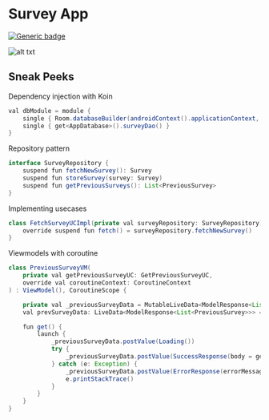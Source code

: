 # Survey App

[![Generic badge](https://img.shields.io/badge/version-1.0.0-<COLOR>.svg)](https://shields.io/)

![alt txt](https://user-images.githubusercontent.com/19292809/88976107-4ecec300-d2dd-11ea-9acf-6cee3485c0f0.png)

## Sneak Peeks

Dependency injection with Koin

```java
val dbModule = module {
    single { Room.databaseBuilder(androidContext().applicationContext, AppDatabase::class.java, DB_NAME).build() }
    single { get<AppDatabase>().surveyDao() }
}
```

Repository pattern

```java
interface SurveyRepository {
    suspend fun fetchNewSurvey(): Survey
    suspend fun storeSurvey(survey: Survey)
    suspend fun getPreviousSurveys(): List<PreviousSurvey>
}
```

Implementing usecases

```java
class FetchSurveyUCImpl(private val surveyRepository: SurveyRepository) : FetchSurveyUC {
    override suspend fun fetch() = surveyRepository.fetchNewSurvey()
}
```

Viewmodels with coroutine

```java
class PreviousSurveyVM(
    private val getPreviousSurveyUC: GetPreviousSurveyUC,
    override val coroutineContext: CoroutineContext
) : ViewModel(), CoroutineScope {

    private val _previousSurveyData = MutableLiveData<ModelResponse<List<PreviousSurvey>>> ()
    val prevSurveyData: LiveData<ModelResponse<List<PreviousSurvey>>> = _previousSurveyData

    fun get() {
        launch {
            _previousSurveyData.postValue(Loading())
            try {
                _previousSurveyData.postValue(SuccessResponse(body = getPreviousSurveyUC.get()))
            } catch (e: Exception) {
                _previousSurveyData.postValue(ErrorResponse(errorMessage = e.message))
                e.printStackTrace()
            }
        }
    }
}
```
